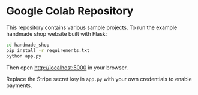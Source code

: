 # Google Colab Repository

This repository contains various sample projects. To run the example handmade shop website built with Flask:

```bash
cd handmade_shop
pip install -r requirements.txt
python app.py
```

Then open [http://localhost:5000](http://localhost:5000) in your browser.

Replace the Stripe secret key in `app.py` with your own credentials to enable payments.
